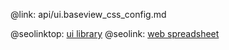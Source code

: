 @link: api/ui.baseview_css_config.md

@seolinktop: [ui library](https://webix.com)
@seolink: [web spreadsheet](https://webix.com/spreadsheet/)
